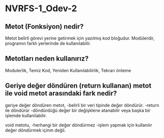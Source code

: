 # NVRFS-1_Odev-2
## Metot (Fonksiyon) nedir?
  Metot belirli görevi yerine getirmek için yazılmış kod bloğudur. Modülerdir, programın farklı yerlerinde de kullanılabilir.

## Metotları neden kullanırız?
Modulerlik, Temiz Kod, Yeniden Kullanılabilirlik, Tekrarı önleme


## Geriye değer döndüren (return kullanan) metot ile void metot arasındaki fark nedir?
  geriye değer döndüren metot,
  -belirli bir veri tipinde değer döndürür.
  -return ile döndürür
  -döndürdüğü değer bir değişklene atanabilir veya başka bir işlemde kullanilabilir.

  void metotu,
  -herhangi bir değer döndürmez
  -işlem yapmak için kullanılır değer döndürmek içinm değil.

  
